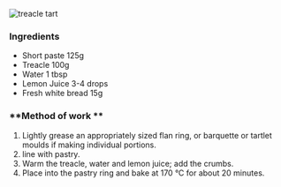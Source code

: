 ![treacle tart](resource:assets/images/basicPastryProducts/treacle_tart.png)

### **Ingredients**
- Short paste       125g
- Treacle           100g
- Water             1 tbsp
- Lemon Juice       3-4 drops
- Fresh white bread 15g


### **Method of work **
1. Lightly grease an appropriately sized flan ring, or barquette or tartlet moulds if making individual portions.
2. line with pastry.
3. Warm the treacle, water and lemon juice; add the crumbs.
4. Place into the pastry ring and bake at 170 °C for about 20 minutes.